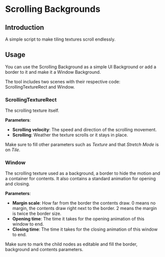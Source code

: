 # Scrolling Backgrounds
## Introduction
A simple script to make tiling textures scroll endlessly.

## Usage
You can use the Scrolling Background as a simple UI Background or add a border to it and make it a Window Background.

The tool includes two scenes with their respective code: ScrollingTextureRect and Window.

### ScrollingTextureRect
The scrolling texture itself.

**Parameters**:
- **Scrolling velocity**: The speed and direction of the scrolling movement.
- **Scrolling**: Weather the texture scrolls or it stays in place.

Make sure to fill other parameters such as *Texture* and that *Stretch Mode* is on *Tile*.

### Window
The scrolling texture used as a background, a border to hide the motion and a container for contents. It also contains a standard animation for opening and closing.

**Parameters**:
- **Margin scale**: How far from the border the contents draw. 0 means no margin, the contents draw right next to the border. 2 means the margin is twice the border size.
- **Opening time**: The time it takes for the opening animation of this window to end.
- **Closing time**: The time it takes for the closing animation of this window to end.

Make sure to mark the child nodes as editable and fill the border, background and contents parameters.